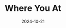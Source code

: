 ---  
layout: startup_page  
title: "Where You At"  
id: "wya.world"  
permalink: "/whereyouatwya.world10212024/"  
website: "https://wya.world/"  
funding_round: "Pre-Seed"  
funding_amount: "£2.5M"  
investors: ""  
about: "Where You At (WYA) is a mesh technology platform designed to enhance safety and communication at crowded events. It uses indoor mapping and mesh hardware to provide real-time location sharing and communication even without cell service, benefiting both event attendees and organizers. The platform offers features like safety alerts, meeting points, and crowd management tools."  
markets: "Safety Technology, Event Management, Indoor Mapping"  
hq: "London, England, United Kingdom"  
founded_year: "2020"  
linkedin: "https://uk.linkedin.com/company/where-you-at"  
twitter: "https://twitter.com/wyawhereyouat"  
instagram: ""  
facebook: "https://www.facebook.com/whereyouat.safernightlife"  
crunchbase: "https://www.crunchbase.com/organization/where-you-at?utm_source=linkedin&utm_medium=referral&utm_campaign=linkedin_companies&utm_content=profile_cta_anon&trk=funding_crunchbase"  
pitchbook: "https://pitchbook.com/profiles/company/597324-25"  

date_display: "21-Oct-2024"  
date: "2024-10-21"

# SEO Optimization  
meta_title: "Where You At - Pre-Seed Funding (£2.5M)"  
meta_description: "Where You At, Where You At (WYA) is a mesh technology platform designed to enhance safety and communication at crowded events. It uses indoor mapping and mesh hardw..."  
meta_keywords: "Where You At, Safety Technology, Event Management, Indoor Mapping, Pre-Seed funding"  
canonical_url: "https://startup.projectstartups.com/whereyouatwya.world10212024/"  
---
